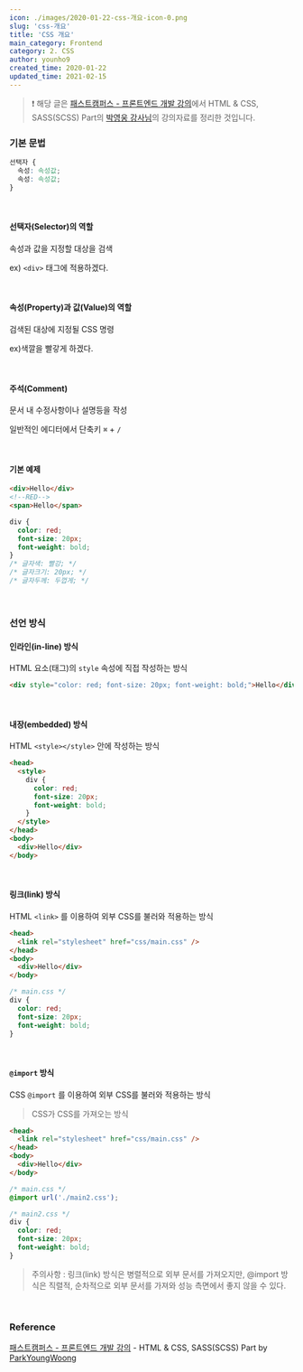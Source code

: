```yaml
---
icon: ./images/2020-01-22-css-개요-icon-0.png
slug: 'css-개요'
title: 'CSS 개요'
main_category: Frontend
category: 2. CSS
author: younho9
created_time: 2020-01-22
updated_time: 2021-02-15
---
```


> ❗️ 해당 글은 [패스트캠퍼스 - 프론트엔드 개발 강의](https://www.fastcampus.co.kr/dev_online_react/)에서 HTML & CSS, SASS(SCSS) Part의 [박영웅 강사님](https://github.com/ParkYoungWoong)의 강의자료를 정리한 것입니다.

### 기본 문법

```css
선택자 {
  속성: 속성값;
  속성: 속성값;
}
```

<br />

#### 선택자(Selector)의 역할

속성과 값을 지정할 대상을 검색

ex) `<div>` 태그에 적용하겠다.

<br />

#### 속성(Property)과 값(Value)의 역할

검색된 대상에 지정될 CSS 명령

ex)색깔을 빨갛게 하겠다.

<br />

#### 주석(Comment)

문서 내 수정사항이나 설명등을 작성

일반적인 에디터에서 단축키 `⌘` + `/`

<br />

#### 기본 예제

```html
<div>Hello</div>
<!--RED-->
<span>Hello</span>
```

```css
div {
  color: red;
  font-size: 20px;
  font-weight: bold;
}
/* 글자색: 빨강; */
/* 글자크기: 20px; */
/* 글자두께: 두껍게; */
```

<br />

### 선언 방식

#### 인라인(in-line) 방식

HTML 요소(태그)의 `style` 속성에 직접 작성하는 방식

```html
<div style="color: red; font-size: 20px; font-weight: bold;">Hello</div>
```

<br />

#### 내장(embedded) 방식

HTML `<style></style>` 안에 작성하는 방식

```html
<head>
  <style>
    div {
      color: red;
      font-size: 20px;
      font-weight: bold;
    }
  </style>
</head>
<body>
  <div>Hello</div>
</body>
```

<br />

#### 링크(link) 방식

HTML `<link>` 를 이용하여 외부 CSS를 불러와 적용하는 방식

```html
<head>
  <link rel="stylesheet" href="css/main.css" />
</head>
<body>
  <div>Hello</div>
</body>
```

```css
/* main.css */
div {
  color: red;
  font-size: 20px;
  font-weight: bold;
}
```

<br />

#### `@import` 방식

CSS `@import` 를 이용하여 외부 CSS를 불러와 적용하는 방식

> CSS가 CSS를 가져오는 방식

```html
<head>
  <link rel="stylesheet" href="css/main.css" />
</head>
<body>
  <div>Hello</div>
</body>
```

```css
/* main.css */
@import url('./main2.css');
```

```css
/* main2.css */
div {
  color: red;
  font-size: 20px;
  font-weight: bold;
}
```

> 주의사항 : 링크(link) 방식은 병렬적으로 외부 문서를 가져오지만, @import 방식은 직렬적, 순차적으로 외부 문서를 가져와 성능 측면에서 좋지 않을 수 있다.

<br />

### Reference

[패스트캠퍼스 - 프론트엔드 개발 강의](https://www.fastcampus.co.kr/dev_online_react/) - HTML & CSS, SASS(SCSS) Part by [ParkYoungWoong](https://github.com/ParkYoungWoong)

<br />
